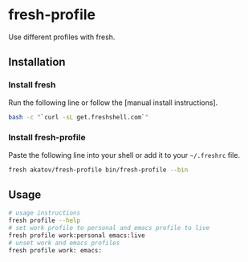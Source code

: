 # fresh-profile

Use different profiles with fresh.

## Installation

### Install fresh

Run the following line or follow the [manual install instructions].

```bash
bash -c "`curl -sL get.freshshell.com`"
```

### Install fresh-profile

Paste the following line into your shell or add it to your `~/.freshrc` file.

```bash
fresh akatov/fresh-profile bin/fresh-profile --bin
```

## Usage

```bash
# usage instructions
fresh profile --help
# set work profile to personal and emacs profile to live
fresh profile work:personal emacs:live
# unset work and emacs profiles
fresh profile work: emacs:
```
